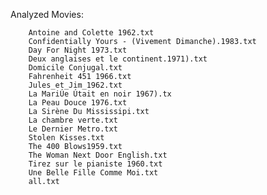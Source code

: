 
Analyzed Movies:

        Antoine and Colette 1962.txt
        Confidentially Yours - (Vivement Dimanche).1983.txt
        Day For Night 1973.txt	
        Deux anglaises et le continent.1971).txt
        Domicile Conjugal.txt	
        Fahrenheit 451 1966.txt	
        Jules_et_Jim_1962.txt	
        La MariÚe Útait en noir 1967).tx
        La Peau Douce 1976.txt	
        La Sirène Du Mississipi.txt
        La chambre verte.txt
        Le Dernier Metro.txt
        Stolen Kisses.txt
        The 400 Blows1959.txt	
        The Woman Next Door English.txt	
        Tirez sur le pianiste 1960.txt	
        Une Belle Fille Comme Moi.txt	
        all.txt

